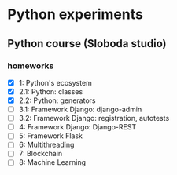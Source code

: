 # Python experiments

## Python course (Sloboda studio)

### homeworks

- [x] 1: Python's ecosystem
- [x] 2.1: Python: classes
- [x] 2.2: Python: generators
- [ ] 3.1: Framework Django: django-admin
- [ ] 3.2: Framework Django: registration, autotests
- [ ] 4: Framework Django: Django-REST
- [ ] 5: Framework Flask
- [ ] 6: Multithreading
- [ ] 7: Blockchain
- [ ] 8: Machine Learning
